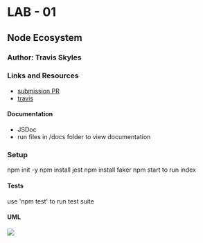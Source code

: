 # LAB - 01

## Node Ecosystem

### Author: Travis Skyles

### Links and Resources

- [submission PR](https://github.com/tskyles-401-advanced-javascript/401-lab-01/pull/1/)
- [travis](https://travis-ci.com/tskyles-401-advanced-javascript/401-lab-01/builds/144670547)

#### Documentation

- JSDoc 
- run files in /docs folder to view documentation

### Setup

npm init -y
npm install jest
npm install faker
npm start to run index

#### Tests

use 'npm test' to run test suite

#### UML

![](./assets/lab01)

